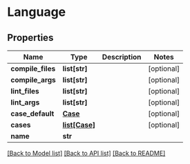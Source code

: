 # Language

## Properties
Name | Type | Description | Notes
------------ | ------------- | ------------- | -------------
**compile_files** | **list[str]** |  | [optional] 
**compile_args** | **list[str]** |  | [optional] 
**lint_files** | **list[str]** |  | [optional] 
**lint_args** | **list[str]** |  | [optional] 
**case_default** | [**Case**](Case.md) |  | [optional] 
**cases** | [**list[Case]**](Case.md) |  | [optional] 
**name** | **str** |  | 

[[Back to Model list]](../README.md#documentation-for-models) [[Back to API list]](../README.md#documentation-for-api-endpoints) [[Back to README]](../README.md)

